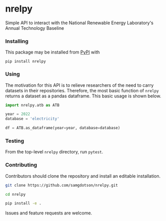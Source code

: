 # nrelpy
Simple API to interact with the National Renewable Energy Laboratory's Annual Technology Baseline

### Installing

This package may be installed from [PyPI](https://pypi.org/project/nrelpy/) with 

`pip install nrelpy`

### Using

The motivation for this API is to relieve researchers of the need to carry datasets
in their repositories. Therefore, the most basic function of `nrelpy` returns a 
dataset as a pandas dataframe. This basic usage is shown below.

```py
import nrelpy.atb as ATB

year = 2022
database = 'electricity'

df = ATB.as_dataframe(year=year, database=database)
```

### Testing

From the top-level `nrelpy` directory, run `pytest`.  


### Contributing

Contributors should clone the repository and install an editable installation.

```bash
git clone https://github.com/samgdotson/nrelpy.git

cd nrelpy

pip install -e .
```

Issues and feature requests are welcome.